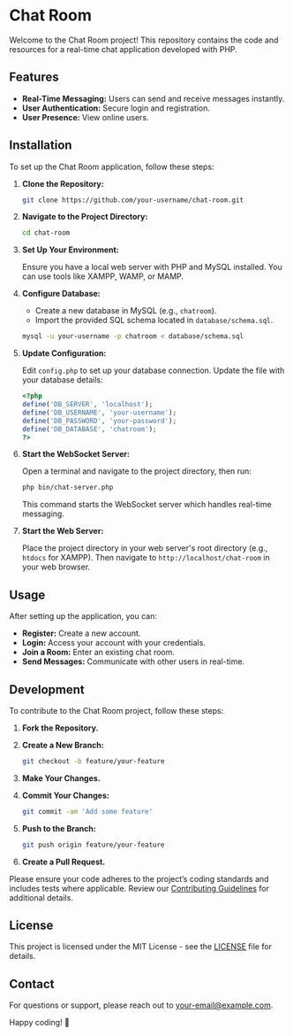 # Chat Room

Welcome to the Chat Room project! This repository contains the code and resources for a real-time chat application developed with PHP.

## Features

- **Real-Time Messaging:** Users can send and receive messages instantly.
- **User Authentication:** Secure login and registration.
- **User Presence:** View online users.


## Installation

To set up the Chat Room application, follow these steps:

1. **Clone the Repository:**

    ```bash
    git clone https://github.com/your-username/chat-room.git
    ```

2. **Navigate to the Project Directory:**

    ```bash
    cd chat-room
    ```

3. **Set Up Your Environment:**

    Ensure you have a local web server with PHP and MySQL installed. You can use tools like XAMPP, WAMP, or MAMP.

4. **Configure Database:**

    - Create a new database in MySQL (e.g., `chatroom`).
    - Import the provided SQL schema located in `database/schema.sql`.

    ```bash
    mysql -u your-username -p chatroom < database/schema.sql
    ```

5. **Update Configuration:**

    Edit `config.php` to set up your database connection. Update the file with your database details:

    ```php
    <?php
    define('DB_SERVER', 'localhost');
    define('DB_USERNAME', 'your-username');
    define('DB_PASSWORD', 'your-password');
    define('DB_DATABASE', 'chatroom');
    ?>
    ```

6. **Start the WebSocket Server:**

    Open a terminal and navigate to the project directory, then run:

    ```bash
    php bin/chat-server.php
    ```

    This command starts the WebSocket server which handles real-time messaging.

7. **Start the Web Server:**

    Place the project directory in your web server's root directory (e.g., `htdocs` for XAMPP). Then navigate to `http://localhost/chat-room` in your web browser.

## Usage

After setting up the application, you can:

- **Register:** Create a new account.
- **Login:** Access your account with your credentials.
- **Join a Room:** Enter an existing chat room.
- **Send Messages:** Communicate with other users in real-time.


## Development

To contribute to the Chat Room project, follow these steps:

1. **Fork the Repository.**
2. **Create a New Branch:** 

    ```bash
    git checkout -b feature/your-feature
    ```

3. **Make Your Changes.**
4. **Commit Your Changes:**

    ```bash
    git commit -am 'Add some feature'
    ```

5. **Push to the Branch:**

    ```bash
    git push origin feature/your-feature
    ```

6. **Create a Pull Request.**

Please ensure your code adheres to the project’s coding standards and includes tests where applicable. Review our [Contributing Guidelines](CONTRIBUTING.md) for additional details.

## License

This project is licensed under the MIT License - see the [LICENSE](LICENSE) file for details.

## Contact

For questions or support, please reach out to [your-email@example.com](mailto:your-email@example.com).

Happy coding! 🚀


